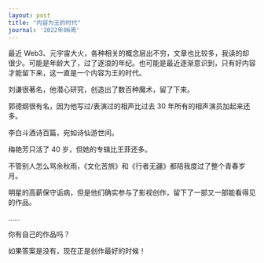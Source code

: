 ```yaml
---
layout: post
title: "内容为王的时代"
journal: '2022年06周'
---
```


最近 Web3、元宇宙大火，各种相关的概念层出不穷，文章也比较多，我读的却很少。可能是年龄大了，过了逐浪的年纪。也可能是最近逐渐意识到，只有好内容才能留下来，这一直是一个内容为王的时代。

刘谦很著名，他潜心研究，创造出了数百种魔术，留了下来。

郭德纲很有名，因为他写过/表演过的相声比过去 30 年所有的相声演员加起来还多。

李白斗酒诗百篇，宛如诗仙游世间。

梅艳芳只活了 40 岁，但她的专辑比王菲还多。

不管别人怎么骂余秋雨，《文化苦旅》和《行者无疆》都陪我度过了整个青春岁月。

明星的高薪保守诟病，但是他们确实参与了影视创作，留下了一部又一部能看得见的作品。

……

你有自己的作品吗？

如果答案是没有，现在正是创作最好的时候！

